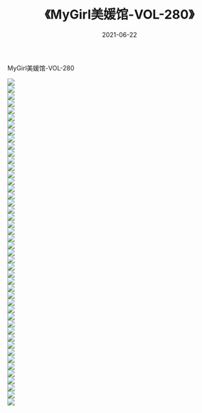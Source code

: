 ﻿---
layout: post
title:  《MyGirl美媛馆-VOL-280》
date:   2021-06-22
img: http://img.660000.xyz/Sharelink/网络美图/2021/MyGirl美媛馆-VOL-280/000.jpg
categories: [美女, 清纯, 唯美]
---

MyGirl美媛馆-VOL-280

  ![](http://img.660000.xyz/Sharelink/网络美图/2021/MyGirl美媛馆-VOL-280/001.jpg) <br> ![](http://img.660000.xyz/Sharelink/网络美图/2021/MyGirl美媛馆-VOL-280/002.jpg) <br> ![](http://img.660000.xyz/Sharelink/网络美图/2021/MyGirl美媛馆-VOL-280/003.jpg) <br> ![](http://img.660000.xyz/Sharelink/网络美图/2021/MyGirl美媛馆-VOL-280/004.jpg) <br> ![](http://img.660000.xyz/Sharelink/网络美图/2021/MyGirl美媛馆-VOL-280/005.jpg) <br> ![](http://img.660000.xyz/Sharelink/网络美图/2021/MyGirl美媛馆-VOL-280/006.jpg) <br> ![](http://img.660000.xyz/Sharelink/网络美图/2021/MyGirl美媛馆-VOL-280/007.jpg) <br> ![](http://img.660000.xyz/Sharelink/网络美图/2021/MyGirl美媛馆-VOL-280/008.jpg) <br> ![](http://img.660000.xyz/Sharelink/网络美图/2021/MyGirl美媛馆-VOL-280/009.jpg) <br> ![](http://img.660000.xyz/Sharelink/网络美图/2021/MyGirl美媛馆-VOL-280/010.jpg) <br> ![](http://img.660000.xyz/Sharelink/网络美图/2021/MyGirl美媛馆-VOL-280/011.jpg) <br> ![](http://img.660000.xyz/Sharelink/网络美图/2021/MyGirl美媛馆-VOL-280/012.jpg) <br> ![](http://img.660000.xyz/Sharelink/网络美图/2021/MyGirl美媛馆-VOL-280/013.jpg) <br> ![](http://img.660000.xyz/Sharelink/网络美图/2021/MyGirl美媛馆-VOL-280/014.jpg) <br> ![](http://img.660000.xyz/Sharelink/网络美图/2021/MyGirl美媛馆-VOL-280/015.jpg) <br> ![](http://img.660000.xyz/Sharelink/网络美图/2021/MyGirl美媛馆-VOL-280/016.jpg) <br> ![](http://img.660000.xyz/Sharelink/网络美图/2021/MyGirl美媛馆-VOL-280/017.jpg) <br> ![](http://img.660000.xyz/Sharelink/网络美图/2021/MyGirl美媛馆-VOL-280/018.jpg) <br> ![](http://img.660000.xyz/Sharelink/网络美图/2021/MyGirl美媛馆-VOL-280/019.jpg) <br> ![](http://img.660000.xyz/Sharelink/网络美图/2021/MyGirl美媛馆-VOL-280/020.jpg) <br> ![](http://img.660000.xyz/Sharelink/网络美图/2021/MyGirl美媛馆-VOL-280/021.jpg) <br> ![](http://img.660000.xyz/Sharelink/网络美图/2021/MyGirl美媛馆-VOL-280/022.jpg) <br> ![](http://img.660000.xyz/Sharelink/网络美图/2021/MyGirl美媛馆-VOL-280/023.jpg) <br> ![](http://img.660000.xyz/Sharelink/网络美图/2021/MyGirl美媛馆-VOL-280/024.jpg) <br> ![](http://img.660000.xyz/Sharelink/网络美图/2021/MyGirl美媛馆-VOL-280/025.jpg) <br> ![](http://img.660000.xyz/Sharelink/网络美图/2021/MyGirl美媛馆-VOL-280/026.jpg) <br> ![](http://img.660000.xyz/Sharelink/网络美图/2021/MyGirl美媛馆-VOL-280/027.jpg) <br> ![](http://img.660000.xyz/Sharelink/网络美图/2021/MyGirl美媛馆-VOL-280/028.jpg) <br> ![](http://img.660000.xyz/Sharelink/网络美图/2021/MyGirl美媛馆-VOL-280/029.jpg) <br> ![](http://img.660000.xyz/Sharelink/网络美图/2021/MyGirl美媛馆-VOL-280/030.jpg) <br> ![](http://img.660000.xyz/Sharelink/网络美图/2021/MyGirl美媛馆-VOL-280/031.jpg) <br> ![](http://img.660000.xyz/Sharelink/网络美图/2021/MyGirl美媛馆-VOL-280/032.jpg) <br> ![](http://img.660000.xyz/Sharelink/网络美图/2021/MyGirl美媛馆-VOL-280/033.jpg) <br> ![](http://img.660000.xyz/Sharelink/网络美图/2021/MyGirl美媛馆-VOL-280/034.jpg) <br> ![](http://img.660000.xyz/Sharelink/网络美图/2021/MyGirl美媛馆-VOL-280/035.jpg) <br> ![](http://img.660000.xyz/Sharelink/网络美图/2021/MyGirl美媛馆-VOL-280/036.jpg) <br> ![](http://img.660000.xyz/Sharelink/网络美图/2021/MyGirl美媛馆-VOL-280/037.jpg) <br> ![](http://img.660000.xyz/Sharelink/网络美图/2021/MyGirl美媛馆-VOL-280/038.jpg) <br> ![](http://img.660000.xyz/Sharelink/网络美图/2021/MyGirl美媛馆-VOL-280/039.jpg) <br> ![](http://img.660000.xyz/Sharelink/网络美图/2021/MyGirl美媛馆-VOL-280/040.jpg) <br> ![](http://img.660000.xyz/Sharelink/网络美图/2021/MyGirl美媛馆-VOL-280/041.jpg) <br> ![](http://img.660000.xyz/Sharelink/网络美图/2021/MyGirl美媛馆-VOL-280/042.jpg) <br> ![](http://img.660000.xyz/Sharelink/网络美图/2021/MyGirl美媛馆-VOL-280/043.jpg) <br> ![](http://img.660000.xyz/Sharelink/网络美图/2021/MyGirl美媛馆-VOL-280/044.jpg) <br> ![](http://img.660000.xyz/Sharelink/网络美图/2021/MyGirl美媛馆-VOL-280/045.jpg) <br> ![](http://img.660000.xyz/Sharelink/网络美图/2021/MyGirl美媛馆-VOL-280/046.jpg) <br>